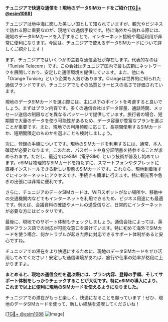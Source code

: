 **チュニジアで快適な通信を！現地のデータSIMカードをご紹介[[TG💪+ @esim1088](https://t.me/s/esim1088)]**

チュニジアは地中海に面した美しい国として知られていますが、観光やビジネスで訪れる際に重要なのが、現地での通信手段です。特に海外から訪れる際には、現地のデータSIMカードを入手することで、インターネット接続や電話利用が非常に便利になります。今回は、チュニジアで使えるデータSIMカードについて詳しくご紹介します！

まず、チュニジアではいくつかの主要な通信会社が存在します。代表的なのは「Tunisie Telecom」です。この会社はチュニジア国内で最も広範にネットワークを展開しており、安定した通信環境を提供しています。また、他にも「Orange Tunisie」という企業も人気があります。Orangeは世界的に知られた通信ブランドですが、チュニジアでもその品質とサービスの高さで評価されています。

現地のデータSIMカードを選ぶ際には、主に以下のポイントを考慮すると良いでしょう。まずはプラン内容です。多くの通信会社はデータ容量、通話時間、メッセージ送信の制限などを異なるパッケージで提供しています。旅行者の場合、短期間で大量のデータを使う可能性があるため、データ容量が豊富なプランを選ぶことが重要です。また、現地での利用頻度に応じて、長期間使用するSIMカードか、短期間限定のものかを選ぶことも検討しましょう。

次に、登録の手順についてです。現地のSIMカードを利用するには、通常、本人確認が必要となります。このため、パスポートや身分証明書を持参することが求められます。ただし、最近ではeSIM（電子SIM）という技術が普及し始めています。eSIMは物理的なSIMカードを持たずに、スマートフォンやタブレットに直接インストールできる新しい形態のSIMカードです。これなら、現地到着後すぐにインターネットにアクセスでき、手続きも簡単に行えます。特に観光客や急ぎの出張には非常に便利です。

さらに、チュニジアのデータSIMカードは、WiFiスポットがない場所や、移動中の交通機関内などでもインターネットを利用できるため、ビジネス用途にも最適です。例えば、会議資料の確認やメールの送受信など、日常的にインターネットが必要な方にはピッタリです。

最後に、現地でのサポート体制もチェックしましょう。通信会社によっては、英語やフランス語での対応が可能な窓口を設けています。特に初めて海外でSIMカードを使う場合、何かトラブルが起きた際に対応できるサポート体制があると安心ですね。

チュニジアでの滞在をより快適にするために、現地のデータSIMカードをぜひ活用してみてください！安定した通信環境があれば、旅行や仕事の効率が格段に上がりますよ。

**まとめると、現地の通信会社を選ぶ際には、プラン内容、登録の手順、そしてサポート体制をしっかりチェックすることが大切です。特にeSIMの導入により、これまで以上に便利に現地のSIMカードを使えるようになりました。**

チュニジアでの滞在がもっと楽しく、快適になることを願っています！ぜひ、現地のデータSIMカードを使って、新しい経験を満喫してくださいね！

[[TG💪+ @esim1088](https://t.me/s/esim1088) ![Image](https://i.postimg.cc/Y0z9fWf4/image.png)]